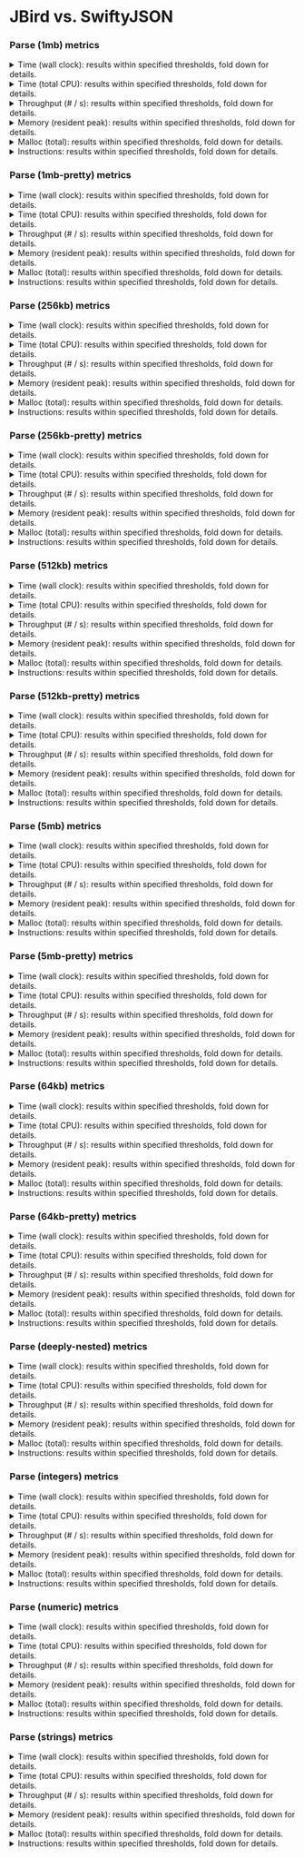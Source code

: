 # JBird vs. SwiftyJSON

### Parse (1mb) metrics

<details><summary>Time (wall clock): results within specified thresholds, fold down for details.</summary>
<p>

|         Time (wall clock) (μs) *         |        p0 |       p25 |       p50 |       p75 |       p90 |       p99 |      p100 |   Samples |
|:----------------------------------------:|----------:|----------:|----------:|----------:|----------:|----------:|----------:|----------:|
|                swiftyjson                |        10 |        10 |        10 |        10 |        10 |        14 |        14 |        98 |
|                  jbird                   |         2 |         2 |         2 |         2 |         2 |         3 |         3 |       477 |
|                    Δ                     |        -8 |        -8 |        -8 |        -8 |        -8 |       -11 |       -11 |       379 |
|              Improvement %               |        80 |        80 |        80 |        80 |        80 |        79 |        79 |       379 |

<p>
</details>

<details><summary>Time (total CPU): results within specified thresholds, fold down for details.</summary>
<p>

|         Time (total CPU) (μs) *          |        p0 |       p25 |       p50 |       p75 |       p90 |       p99 |      p100 |   Samples |
|:----------------------------------------:|----------:|----------:|----------:|----------:|----------:|----------:|----------:|----------:|
|                swiftyjson                |        10 |        10 |        10 |        10 |        10 |        14 |        14 |        98 |
|                  jbird                   |         2 |         2 |         2 |         2 |         2 |         3 |         3 |       477 |
|                    Δ                     |        -8 |        -8 |        -8 |        -8 |        -8 |       -11 |       -11 |       379 |
|              Improvement %               |        80 |        80 |        80 |        80 |        80 |        79 |        79 |       379 |

<p>
</details>

<details><summary>Throughput (# / s): results within specified thresholds, fold down for details.</summary>
<p>

|          Throughput (# / s) (#)          |        p0 |       p25 |       p50 |       p75 |       p90 |       p99 |      p100 |   Samples |
|:----------------------------------------:|----------:|----------:|----------:|----------:|----------:|----------:|----------:|----------:|
|                swiftyjson                |       103 |       100 |        99 |        98 |        97 |        72 |        72 |        98 |
|                  jbird                   |       543 |       497 |       491 |       485 |       477 |       372 |       292 |       477 |
|                    Δ                     |       440 |       397 |       392 |       387 |       380 |       300 |       220 |       379 |
|              Improvement %               |       427 |       397 |       396 |       395 |       392 |       417 |       306 |       379 |

<p>
</details>

<details><summary>Memory (resident peak): results within specified thresholds, fold down for details.</summary>
<p>

|        Memory (resident peak) (M)        |        p0 |       p25 |       p50 |       p75 |       p90 |       p99 |      p100 |   Samples |
|:----------------------------------------:|----------:|----------:|----------:|----------:|----------:|----------:|----------:|----------:|
|                swiftyjson                |        30 |        64 |       100 |       135 |       158 |       171 |       171 |        98 |
|                  jbird                   |        29 |        31 |        31 |        31 |        31 |        31 |        31 |       477 |
|                    Δ                     |        -1 |       -33 |       -69 |      -104 |      -127 |      -140 |      -140 |       379 |
|              Improvement %               |         3 |        52 |        69 |        77 |        80 |        82 |        82 |       379 |

<p>
</details>

<details><summary>Malloc (total): results within specified thresholds, fold down for details.</summary>
<p>

|           Malloc (total) (K) *           |        p0 |       p25 |       p50 |       p75 |       p90 |       p99 |      p100 |   Samples |
|:----------------------------------------:|----------:|----------:|----------:|----------:|----------:|----------:|----------:|----------:|
|                swiftyjson                |        21 |        21 |        21 |        21 |        21 |        21 |        21 |        98 |
|                  jbird                   |        11 |        11 |        11 |        11 |        11 |        11 |        11 |       477 |
|                    Δ                     |       -10 |       -10 |       -10 |       -10 |       -10 |       -10 |       -10 |       379 |
|              Improvement %               |        48 |        48 |        48 |        48 |        48 |        48 |        48 |       379 |

<p>
</details>

<details><summary>Instructions: results within specified thresholds, fold down for details.</summary>
<p>

|            Instructions (M) *            |        p0 |       p25 |       p50 |       p75 |       p90 |       p99 |      p100 |   Samples |
|:----------------------------------------:|----------:|----------:|----------:|----------:|----------:|----------:|----------:|----------:|
|                swiftyjson                |       244 |       244 |       244 |       244 |       245 |       249 |       249 |        98 |
|                  jbird                   |        48 |        48 |        48 |        48 |        48 |        49 |        50 |       477 |
|                    Δ                     |      -196 |      -196 |      -196 |      -196 |      -197 |      -200 |      -199 |       379 |
|              Improvement %               |        80 |        80 |        80 |        80 |        80 |        80 |        80 |       379 |

<p>
</details>

### Parse (1mb-pretty) metrics

<details><summary>Time (wall clock): results within specified thresholds, fold down for details.</summary>
<p>

|         Time (wall clock) (μs) *         |        p0 |       p25 |       p50 |       p75 |       p90 |       p99 |      p100 |   Samples |
|:----------------------------------------:|----------:|----------:|----------:|----------:|----------:|----------:|----------:|----------:|
|                swiftyjson                |         9 |        10 |        10 |        10 |        11 |        11 |        11 |        99 |
|                  jbird                   |         2 |         2 |         2 |         2 |         2 |         2 |         2 |       476 |
|                    Δ                     |        -7 |        -8 |        -8 |        -8 |        -9 |        -9 |        -9 |       377 |
|              Improvement %               |        78 |        80 |        80 |        80 |        82 |        82 |        82 |       377 |

<p>
</details>

<details><summary>Time (total CPU): results within specified thresholds, fold down for details.</summary>
<p>

|         Time (total CPU) (μs) *          |        p0 |       p25 |       p50 |       p75 |       p90 |       p99 |      p100 |   Samples |
|:----------------------------------------:|----------:|----------:|----------:|----------:|----------:|----------:|----------:|----------:|
|                swiftyjson                |         9 |        10 |        10 |        10 |        11 |        11 |        11 |        99 |
|                  jbird                   |         2 |         2 |         2 |         2 |         2 |         2 |         2 |       476 |
|                    Δ                     |        -7 |        -8 |        -8 |        -8 |        -9 |        -9 |        -9 |       377 |
|              Improvement %               |        78 |        80 |        80 |        80 |        82 |        82 |        82 |       377 |

<p>
</details>

<details><summary>Throughput (# / s): results within specified thresholds, fold down for details.</summary>
<p>

|          Throughput (# / s) (#)          |        p0 |       p25 |       p50 |       p75 |       p90 |       p99 |      p100 |   Samples |
|:----------------------------------------:|----------:|----------:|----------:|----------:|----------:|----------:|----------:|----------:|
|                swiftyjson                |       106 |       102 |       100 |        99 |        90 |        89 |        89 |        99 |
|                  jbird                   |       528 |       489 |       485 |       482 |       478 |       463 |       424 |       476 |
|                    Δ                     |       422 |       387 |       385 |       383 |       388 |       374 |       335 |       377 |
|              Improvement %               |       398 |       379 |       385 |       387 |       431 |       420 |       376 |       377 |

<p>
</details>

<details><summary>Memory (resident peak): results within specified thresholds, fold down for details.</summary>
<p>

|        Memory (resident peak) (M)        |        p0 |       p25 |       p50 |       p75 |       p90 |       p99 |      p100 |   Samples |
|:----------------------------------------:|----------:|----------:|----------:|----------:|----------:|----------:|----------:|----------:|
|                swiftyjson                |        30 |        65 |       100 |       137 |       159 |       172 |       172 |        99 |
|                  jbird                   |        29 |        31 |        31 |        31 |        31 |        31 |        31 |       476 |
|                    Δ                     |        -1 |       -34 |       -69 |      -106 |      -128 |      -141 |      -141 |       377 |
|              Improvement %               |         3 |        52 |        69 |        77 |        81 |        82 |        82 |       377 |

<p>
</details>

<details><summary>Malloc (total): results within specified thresholds, fold down for details.</summary>
<p>

|           Malloc (total) (K) *           |        p0 |       p25 |       p50 |       p75 |       p90 |       p99 |      p100 |   Samples |
|:----------------------------------------:|----------:|----------:|----------:|----------:|----------:|----------:|----------:|----------:|
|                swiftyjson                |        21 |        21 |        21 |        21 |        21 |        21 |        21 |        99 |
|                  jbird                   |        11 |        11 |        11 |        11 |        11 |        11 |        11 |       476 |
|                    Δ                     |       -10 |       -10 |       -10 |       -10 |       -10 |       -10 |       -10 |       377 |
|              Improvement %               |        48 |        48 |        48 |        48 |        48 |        48 |        48 |       377 |

<p>
</details>

<details><summary>Instructions: results within specified thresholds, fold down for details.</summary>
<p>

|            Instructions (M) *            |        p0 |       p25 |       p50 |       p75 |       p90 |       p99 |      p100 |   Samples |
|:----------------------------------------:|----------:|----------:|----------:|----------:|----------:|----------:|----------:|----------:|
|                swiftyjson                |       238 |       238 |       239 |       239 |       239 |       251 |       251 |        99 |
|                  jbird                   |        48 |        48 |        48 |        48 |        48 |        49 |        50 |       476 |
|                    Δ                     |      -190 |      -190 |      -191 |      -191 |      -191 |      -202 |      -201 |       377 |
|              Improvement %               |        80 |        80 |        80 |        80 |        80 |        80 |        80 |       377 |

<p>
</details>

### Parse (256kb) metrics

<details><summary>Time (wall clock): results within specified thresholds, fold down for details.</summary>
<p>

|         Time (wall clock) (μs) *         |        p0 |       p25 |       p50 |       p75 |       p90 |       p99 |      p100 |   Samples |
|:----------------------------------------:|----------:|----------:|----------:|----------:|----------:|----------:|----------:|----------:|
|                swiftyjson                |      2238 |      2388 |      2410 |      2437 |      2568 |      2613 |      2664 |       407 |
|                  jbird                   |       460 |       500 |       504 |       509 |       516 |       545 |       566 |      1841 |
|                    Δ                     |     -1778 |     -1888 |     -1906 |     -1928 |     -2052 |     -2068 |     -2098 |      1434 |
|              Improvement %               |        79 |        79 |        79 |        79 |        80 |        79 |        79 |      1434 |

<p>
</details>

<details><summary>Time (total CPU): results within specified thresholds, fold down for details.</summary>
<p>

|         Time (total CPU) (μs) *          |        p0 |       p25 |       p50 |       p75 |       p90 |       p99 |      p100 |   Samples |
|:----------------------------------------:|----------:|----------:|----------:|----------:|----------:|----------:|----------:|----------:|
|                swiftyjson                |      2234 |      2386 |      2410 |      2439 |      2566 |      2617 |      2667 |       407 |
|                  jbird                   |       461 |       502 |       506 |       510 |       518 |       546 |       568 |      1841 |
|                    Δ                     |     -1773 |     -1884 |     -1904 |     -1929 |     -2048 |     -2071 |     -2099 |      1434 |
|              Improvement %               |        79 |        79 |        79 |        79 |        80 |        79 |        79 |      1434 |

<p>
</details>

<details><summary>Throughput (# / s): results within specified thresholds, fold down for details.</summary>
<p>

|          Throughput (# / s) (#)          |        p0 |       p25 |       p50 |       p75 |       p90 |       p99 |      p100 |   Samples |
|:----------------------------------------:|----------:|----------:|----------:|----------:|----------:|----------:|----------:|----------:|
|                swiftyjson                |       447 |       419 |       415 |       410 |       390 |       383 |       375 |       407 |
|                  jbird                   |      2174 |      1998 |      1984 |      1967 |      1938 |      1837 |      1766 |      1841 |
|                    Δ                     |      1727 |      1579 |      1569 |      1557 |      1548 |      1454 |      1391 |      1434 |
|              Improvement %               |       386 |       377 |       378 |       380 |       397 |       380 |       371 |      1434 |

<p>
</details>

<details><summary>Memory (resident peak): results within specified thresholds, fold down for details.</summary>
<p>

|        Memory (resident peak) (M)        |        p0 |       p25 |       p50 |       p75 |       p90 |       p99 |      p100 |   Samples |
|:----------------------------------------:|----------:|----------:|----------:|----------:|----------:|----------:|----------:|----------:|
|                swiftyjson                |        26 |        65 |       102 |       139 |       161 |       176 |       176 |       407 |
|                  jbird                   |        26 |        27 |        27 |        27 |        27 |        27 |        27 |      1841 |
|                    Δ                     |         0 |       -38 |       -75 |      -112 |      -134 |      -149 |      -149 |      1434 |
|              Improvement %               |         0 |        58 |        74 |        81 |        83 |        85 |        85 |      1434 |

<p>
</details>

<details><summary>Malloc (total): results within specified thresholds, fold down for details.</summary>
<p>

|             Malloc (total) *             |        p0 |       p25 |       p50 |       p75 |       p90 |       p99 |      p100 |   Samples |
|:----------------------------------------:|----------:|----------:|----------:|----------:|----------:|----------:|----------:|----------:|
|                swiftyjson                |      5341 |      5343 |      5343 |      5343 |      5343 |      5343 |      5343 |       407 |
|                  jbird                   |      2636 |      2636 |      2636 |      2636 |      2636 |      2636 |      2636 |      1841 |
|                    Δ                     |     -2705 |     -2707 |     -2707 |     -2707 |     -2707 |     -2707 |     -2707 |      1434 |
|              Improvement %               |        51 |        51 |        51 |        51 |        51 |        51 |        51 |      1434 |

<p>
</details>

<details><summary>Instructions: results within specified thresholds, fold down for details.</summary>
<p>

|            Instructions (M) *            |        p0 |       p25 |       p50 |       p75 |       p90 |       p99 |      p100 |   Samples |
|:----------------------------------------:|----------:|----------:|----------:|----------:|----------:|----------:|----------:|----------:|
|                swiftyjson                |        59 |        59 |        59 |        59 |        59 |        62 |        62 |       407 |
|                  jbird                   |        12 |        12 |        12 |        12 |        12 |        12 |        12 |      1841 |
|                    Δ                     |       -47 |       -47 |       -47 |       -47 |       -47 |       -50 |       -50 |      1434 |
|              Improvement %               |        80 |        80 |        80 |        80 |        80 |        81 |        81 |      1434 |

<p>
</details>

### Parse (256kb-pretty) metrics

<details><summary>Time (wall clock): results within specified thresholds, fold down for details.</summary>
<p>

|         Time (wall clock) (μs) *         |        p0 |       p25 |       p50 |       p75 |       p90 |       p99 |      p100 |   Samples |
|:----------------------------------------:|----------:|----------:|----------:|----------:|----------:|----------:|----------:|----------:|
|                swiftyjson                |      2394 |      2503 |      2535 |      2572 |      2753 |      2806 |      2861 |       386 |
|                  jbird                   |       474 |       514 |       519 |       528 |       537 |       557 |       608 |      1797 |
|                    Δ                     |     -1920 |     -1989 |     -2016 |     -2044 |     -2216 |     -2249 |     -2253 |      1411 |
|              Improvement %               |        80 |        79 |        80 |        79 |        80 |        80 |        79 |      1411 |

<p>
</details>

<details><summary>Time (total CPU): results within specified thresholds, fold down for details.</summary>
<p>

|         Time (total CPU) (μs) *          |        p0 |       p25 |       p50 |       p75 |       p90 |       p99 |      p100 |   Samples |
|:----------------------------------------:|----------:|----------:|----------:|----------:|----------:|----------:|----------:|----------:|
|                swiftyjson                |      2395 |      2503 |      2537 |      2574 |      2755 |      2806 |      2862 |       386 |
|                  jbird                   |       475 |       515 |       521 |       529 |       538 |       558 |       610 |      1797 |
|                    Δ                     |     -1920 |     -1988 |     -2016 |     -2045 |     -2217 |     -2248 |     -2252 |      1411 |
|              Improvement %               |        80 |        79 |        79 |        79 |        80 |        80 |        79 |      1411 |

<p>
</details>

<details><summary>Throughput (# / s): results within specified thresholds, fold down for details.</summary>
<p>

|          Throughput (# / s) (#)          |        p0 |       p25 |       p50 |       p75 |       p90 |       p99 |      p100 |   Samples |
|:----------------------------------------:|----------:|----------:|----------:|----------:|----------:|----------:|----------:|----------:|
|                swiftyjson                |       418 |       400 |       394 |       389 |       363 |       357 |       350 |       386 |
|                  jbird                   |      2111 |      1947 |      1926 |      1896 |      1862 |      1797 |      1644 |      1797 |
|                    Δ                     |      1693 |      1547 |      1532 |      1507 |      1499 |      1440 |      1294 |      1411 |
|              Improvement %               |       405 |       387 |       389 |       387 |       413 |       403 |       370 |      1411 |

<p>
</details>

<details><summary>Memory (resident peak): results within specified thresholds, fold down for details.</summary>
<p>

|        Memory (resident peak) (M)        |        p0 |       p25 |       p50 |       p75 |       p90 |       p99 |      p100 |   Samples |
|:----------------------------------------:|----------:|----------:|----------:|----------:|----------:|----------:|----------:|----------:|
|                swiftyjson                |        26 |        62 |        98 |       133 |       154 |       168 |       168 |       386 |
|                  jbird                   |        26 |        27 |        27 |        27 |        27 |        27 |        27 |      1797 |
|                    Δ                     |         0 |       -35 |       -71 |      -106 |      -127 |      -141 |      -141 |      1411 |
|              Improvement %               |         0 |        56 |        72 |        80 |        82 |        84 |        84 |      1411 |

<p>
</details>

<details><summary>Malloc (total): results within specified thresholds, fold down for details.</summary>
<p>

|             Malloc (total) *             |        p0 |       p25 |       p50 |       p75 |       p90 |       p99 |      p100 |   Samples |
|:----------------------------------------:|----------:|----------:|----------:|----------:|----------:|----------:|----------:|----------:|
|                swiftyjson                |      5341 |      5343 |      5343 |      5343 |      5343 |      5343 |      5343 |       386 |
|                  jbird                   |      2636 |      2636 |      2636 |      2636 |      2636 |      2636 |      2636 |      1797 |
|                    Δ                     |     -2705 |     -2707 |     -2707 |     -2707 |     -2707 |     -2707 |     -2707 |      1411 |
|              Improvement %               |        51 |        51 |        51 |        51 |        51 |        51 |        51 |      1411 |

<p>
</details>

<details><summary>Instructions: results within specified thresholds, fold down for details.</summary>
<p>

|            Instructions (M) *            |        p0 |       p25 |       p50 |       p75 |       p90 |       p99 |      p100 |   Samples |
|:----------------------------------------:|----------:|----------:|----------:|----------:|----------:|----------:|----------:|----------:|
|                swiftyjson                |        60 |        60 |        61 |        61 |        61 |        64 |        64 |       386 |
|                  jbird                   |        12 |        12 |        12 |        12 |        12 |        12 |        13 |      1797 |
|                    Δ                     |       -48 |       -48 |       -49 |       -49 |       -49 |       -52 |       -51 |      1411 |
|              Improvement %               |        80 |        80 |        80 |        80 |        80 |        81 |        80 |      1411 |

<p>
</details>

### Parse (512kb) metrics

<details><summary>Time (wall clock): results within specified thresholds, fold down for details.</summary>
<p>

|         Time (wall clock) (μs) *         |        p0 |       p25 |       p50 |       p75 |       p90 |       p99 |      p100 |   Samples |
|:----------------------------------------:|----------:|----------:|----------:|----------:|----------:|----------:|----------:|----------:|
|                swiftyjson                |      4421 |      4719 |      4813 |      4878 |      4932 |      5087 |      5258 |       207 |
|                  jbird                   |       925 |      1002 |      1014 |      1031 |      1047 |      1076 |      1109 |       950 |
|                    Δ                     |     -3496 |     -3717 |     -3799 |     -3847 |     -3885 |     -4011 |     -4149 |       743 |
|              Improvement %               |        79 |        79 |        79 |        79 |        79 |        79 |        79 |       743 |

<p>
</details>

<details><summary>Time (total CPU): results within specified thresholds, fold down for details.</summary>
<p>

|         Time (total CPU) (μs) *          |        p0 |       p25 |       p50 |       p75 |       p90 |       p99 |      p100 |   Samples |
|:----------------------------------------:|----------:|----------:|----------:|----------:|----------:|----------:|----------:|----------:|
|                swiftyjson                |      4422 |      4719 |      4817 |      4878 |      4936 |      5091 |      5253 |       207 |
|                  jbird                   |       926 |      1002 |      1015 |      1031 |      1048 |      1078 |      1111 |       950 |
|                    Δ                     |     -3496 |     -3717 |     -3802 |     -3847 |     -3888 |     -4013 |     -4142 |       743 |
|              Improvement %               |        79 |        79 |        79 |        79 |        79 |        79 |        79 |       743 |

<p>
</details>

<details><summary>Throughput (# / s): results within specified thresholds, fold down for details.</summary>
<p>

|          Throughput (# / s) (#)          |        p0 |       p25 |       p50 |       p75 |       p90 |       p99 |      p100 |   Samples |
|:----------------------------------------:|----------:|----------:|----------:|----------:|----------:|----------:|----------:|----------:|
|                swiftyjson                |       226 |       212 |       208 |       205 |       203 |       197 |       190 |       207 |
|                  jbird                   |      1082 |       998 |       987 |       971 |       956 |       930 |       902 |       950 |
|                    Δ                     |       856 |       786 |       779 |       766 |       753 |       733 |       712 |       743 |
|              Improvement %               |       379 |       371 |       375 |       374 |       371 |       372 |       375 |       743 |

<p>
</details>

<details><summary>Memory (resident peak): results within specified thresholds, fold down for details.</summary>
<p>

|        Memory (resident peak) (M)        |        p0 |       p25 |       p50 |       p75 |       p90 |       p99 |      p100 |   Samples |
|:----------------------------------------:|----------:|----------:|----------:|----------:|----------:|----------:|----------:|----------:|
|                swiftyjson                |        26 |        64 |       104 |       141 |       164 |       176 |       178 |       207 |
|                  jbird                   |        26 |        28 |        28 |        28 |        28 |        28 |        28 |       950 |
|                    Δ                     |         0 |       -36 |       -76 |      -113 |      -136 |      -148 |      -150 |       743 |
|              Improvement %               |         0 |        56 |        73 |        80 |        83 |        84 |        84 |       743 |

<p>
</details>

<details><summary>Malloc (total): results within specified thresholds, fold down for details.</summary>
<p>

|             Malloc (total) *             |        p0 |       p25 |       p50 |       p75 |       p90 |       p99 |      p100 |   Samples |
|:----------------------------------------:|----------:|----------:|----------:|----------:|----------:|----------:|----------:|----------:|
|                swiftyjson                |        11 |        11 |        11 |        11 |        11 |        11 |        11 |       207 |
|                  jbird                   |         5 |         5 |         5 |         5 |         5 |         5 |         5 |       950 |
|                    Δ                     |        -6 |        -6 |        -6 |        -6 |        -6 |        -6 |        -6 |       743 |
|              Improvement %               |        55 |        55 |        55 |        55 |        55 |        55 |        55 |       743 |

<p>
</details>

<details><summary>Instructions: results within specified thresholds, fold down for details.</summary>
<p>

|            Instructions (M) *            |        p0 |       p25 |       p50 |       p75 |       p90 |       p99 |      p100 |   Samples |
|:----------------------------------------:|----------:|----------:|----------:|----------:|----------:|----------:|----------:|----------:|
|                swiftyjson                |       117 |       117 |       117 |       118 |       118 |       119 |       124 |       207 |
|                  jbird                   |        24 |        24 |        24 |        24 |        24 |        24 |        25 |       950 |
|                    Δ                     |       -93 |       -93 |       -93 |       -94 |       -94 |       -95 |       -99 |       743 |
|              Improvement %               |        79 |        79 |        79 |        80 |        80 |        80 |        80 |       743 |

<p>
</details>

### Parse (512kb-pretty) metrics

<details><summary>Time (wall clock): results within specified thresholds, fold down for details.</summary>
<p>

|         Time (wall clock) (μs) *         |        p0 |       p25 |       p50 |       p75 |       p90 |       p99 |      p100 |   Samples |
|:----------------------------------------:|----------:|----------:|----------:|----------:|----------:|----------:|----------:|----------:|
|                swiftyjson                |      4545 |      4768 |      4837 |      4964 |      5059 |      5337 |      5388 |       204 |
|                  jbird                   |       944 |      1027 |      1034 |      1046 |      1057 |      1087 |      1185 |       931 |
|                    Δ                     |     -3601 |     -3741 |     -3803 |     -3918 |     -4002 |     -4250 |     -4203 |       727 |
|              Improvement %               |        79 |        78 |        79 |        79 |        79 |        80 |        78 |       727 |

<p>
</details>

<details><summary>Time (total CPU): results within specified thresholds, fold down for details.</summary>
<p>

|         Time (total CPU) (μs) *          |        p0 |       p25 |       p50 |       p75 |       p90 |       p99 |      p100 |   Samples |
|:----------------------------------------:|----------:|----------:|----------:|----------:|----------:|----------:|----------:|----------:|
|                swiftyjson                |      4546 |      4760 |      4841 |      4964 |      5063 |      5333 |      5386 |       204 |
|                  jbird                   |       946 |      1028 |      1036 |      1047 |      1060 |      1090 |      1189 |       931 |
|                    Δ                     |     -3600 |     -3732 |     -3805 |     -3917 |     -4003 |     -4243 |     -4197 |       727 |
|              Improvement %               |        79 |        78 |        79 |        79 |        79 |        80 |        78 |       727 |

<p>
</details>

<details><summary>Throughput (# / s): results within specified thresholds, fold down for details.</summary>
<p>

|          Throughput (# / s) (#)          |        p0 |       p25 |       p50 |       p75 |       p90 |       p99 |      p100 |   Samples |
|:----------------------------------------:|----------:|----------:|----------:|----------:|----------:|----------:|----------:|----------:|
|                swiftyjson                |       220 |       210 |       207 |       202 |       198 |       187 |       186 |       204 |
|                  jbird                   |      1059 |       974 |       967 |       957 |       946 |       920 |       844 |       931 |
|                    Δ                     |       839 |       764 |       760 |       755 |       748 |       733 |       658 |       727 |
|              Improvement %               |       381 |       364 |       367 |       374 |       378 |       392 |       354 |       727 |

<p>
</details>

<details><summary>Memory (resident peak): results within specified thresholds, fold down for details.</summary>
<p>

|        Memory (resident peak) (M)        |        p0 |       p25 |       p50 |       p75 |       p90 |       p99 |      p100 |   Samples |
|:----------------------------------------:|----------:|----------:|----------:|----------:|----------:|----------:|----------:|----------:|
|                swiftyjson                |        26 |        63 |       101 |       139 |       161 |       174 |       175 |       204 |
|                  jbird                   |        26 |        28 |        29 |        29 |        29 |        29 |        29 |       931 |
|                    Δ                     |         0 |       -35 |       -72 |      -110 |      -132 |      -145 |      -146 |       727 |
|              Improvement %               |         0 |        56 |        71 |        79 |        82 |        83 |        83 |       727 |

<p>
</details>

<details><summary>Malloc (total): results within specified thresholds, fold down for details.</summary>
<p>

|             Malloc (total) *             |        p0 |       p25 |       p50 |       p75 |       p90 |       p99 |      p100 |   Samples |
|:----------------------------------------:|----------:|----------:|----------:|----------:|----------:|----------:|----------:|----------:|
|                swiftyjson                |        11 |        11 |        11 |        11 |        11 |        11 |        11 |       204 |
|                  jbird                   |         5 |         5 |         5 |         5 |         5 |         5 |         5 |       931 |
|                    Δ                     |        -6 |        -6 |        -6 |        -6 |        -6 |        -6 |        -6 |       727 |
|              Improvement %               |        55 |        55 |        55 |        55 |        55 |        55 |        55 |       727 |

<p>
</details>

<details><summary>Instructions: results within specified thresholds, fold down for details.</summary>
<p>

|            Instructions (M) *            |        p0 |       p25 |       p50 |       p75 |       p90 |       p99 |      p100 |   Samples |
|:----------------------------------------:|----------:|----------:|----------:|----------:|----------:|----------:|----------:|----------:|
|                swiftyjson                |       118 |       118 |       118 |       118 |       118 |       124 |       124 |       204 |
|                  jbird                   |        24 |        24 |        24 |        24 |        24 |        25 |        26 |       931 |
|                    Δ                     |       -94 |       -94 |       -94 |       -94 |       -94 |       -99 |       -98 |       727 |
|              Improvement %               |        80 |        80 |        80 |        80 |        80 |        80 |        79 |       727 |

<p>
</details>

### Parse (5mb) metrics

<details><summary>Time (wall clock): results within specified thresholds, fold down for details.</summary>
<p>

|         Time (wall clock) (ms) *         |        p0 |       p25 |       p50 |       p75 |       p90 |       p99 |      p100 |   Samples |
|:----------------------------------------:|----------:|----------:|----------:|----------:|----------:|----------:|----------:|----------:|
|                swiftyjson                |        48 |        48 |        48 |        49 |        50 |        52 |        52 |        21 |
|                  jbird                   |        11 |        11 |        11 |        11 |        12 |        12 |        12 |        88 |
|                    Δ                     |       -37 |       -37 |       -37 |       -38 |       -38 |       -40 |       -40 |        67 |
|              Improvement %               |        77 |        77 |        77 |        78 |        76 |        77 |        77 |        67 |

<p>
</details>

<details><summary>Time (total CPU): results within specified thresholds, fold down for details.</summary>
<p>

|         Time (total CPU) (ms) *          |        p0 |       p25 |       p50 |       p75 |       p90 |       p99 |      p100 |   Samples |
|:----------------------------------------:|----------:|----------:|----------:|----------:|----------:|----------:|----------:|----------:|
|                swiftyjson                |        48 |        48 |        48 |        49 |        50 |        52 |        52 |        21 |
|                  jbird                   |        11 |        11 |        11 |        11 |        12 |        12 |        12 |        88 |
|                    Δ                     |       -37 |       -37 |       -37 |       -38 |       -38 |       -40 |       -40 |        67 |
|              Improvement %               |        77 |        77 |        77 |        78 |        76 |        77 |        77 |        67 |

<p>
</details>

<details><summary>Throughput (# / s): results within specified thresholds, fold down for details.</summary>
<p>

|          Throughput (# / s) (#)          |        p0 |       p25 |       p50 |       p75 |       p90 |       p99 |      p100 |   Samples |
|:----------------------------------------:|----------:|----------:|----------:|----------:|----------:|----------:|----------:|----------:|
|                swiftyjson                |        21 |        21 |        21 |        20 |        20 |        19 |        19 |        21 |
|                  jbird                   |        93 |        90 |        89 |        88 |        87 |        85 |        85 |        88 |
|                    Δ                     |        72 |        69 |        68 |        68 |        67 |        66 |        66 |        67 |
|              Improvement %               |       343 |       329 |       324 |       340 |       335 |       347 |       347 |        67 |

<p>
</details>

<details><summary>Memory (resident peak): results within specified thresholds, fold down for details.</summary>
<p>

|        Memory (resident peak) (M)        |        p0 |       p25 |       p50 |       p75 |       p90 |       p99 |      p100 |   Samples |
|:----------------------------------------:|----------:|----------:|----------:|----------:|----------:|----------:|----------:|----------:|
|                swiftyjson                |        46 |        85 |       119 |       160 |       183 |       193 |       193 |        21 |
|                  jbird                   |        28 |        51 |        52 |        52 |        52 |        52 |        52 |        88 |
|                    Δ                     |       -18 |       -34 |       -67 |      -108 |      -131 |      -141 |      -141 |        67 |
|              Improvement %               |        39 |        40 |        56 |        68 |        72 |        73 |        73 |        67 |

<p>
</details>

<details><summary>Malloc (total): results within specified thresholds, fold down for details.</summary>
<p>

|           Malloc (total) (K) *           |        p0 |       p25 |       p50 |       p75 |       p90 |       p99 |      p100 |   Samples |
|:----------------------------------------:|----------:|----------:|----------:|----------:|----------:|----------:|----------:|----------:|
|                swiftyjson                |       105 |       105 |       105 |       105 |       105 |       105 |       105 |        21 |
|                  jbird                   |        53 |        53 |        53 |        53 |        53 |        53 |        53 |        88 |
|                    Δ                     |       -52 |       -52 |       -52 |       -52 |       -52 |       -52 |       -52 |        67 |
|              Improvement %               |        50 |        50 |        50 |        50 |        50 |        50 |        50 |        67 |

<p>
</details>

<details><summary>Instructions: results within specified thresholds, fold down for details.</summary>
<p>

|            Instructions (M) *            |        p0 |       p25 |       p50 |       p75 |       p90 |       p99 |      p100 |   Samples |
|:----------------------------------------:|----------:|----------:|----------:|----------:|----------:|----------:|----------:|----------:|
|                swiftyjson                |      1181 |      1183 |      1184 |      1186 |      1186 |      1189 |      1189 |        21 |
|                  jbird                   |       247 |       248 |       248 |       248 |       248 |       257 |       257 |        88 |
|                    Δ                     |      -934 |      -935 |      -936 |      -938 |      -938 |      -932 |      -932 |        67 |
|              Improvement %               |        79 |        79 |        79 |        79 |        79 |        78 |        78 |        67 |

<p>
</details>

### Parse (5mb-pretty) metrics

<details><summary>Time (wall clock): results within specified thresholds, fold down for details.</summary>
<p>

|         Time (wall clock) (ms) *         |        p0 |       p25 |       p50 |       p75 |       p90 |       p99 |      p100 |   Samples |
|:----------------------------------------:|----------:|----------:|----------:|----------:|----------:|----------:|----------:|----------:|
|                swiftyjson                |        48 |        49 |        49 |        50 |        51 |        52 |        52 |        21 |
|                  jbird                   |        11 |        11 |        11 |        12 |        12 |        12 |        12 |        86 |
|                    Δ                     |       -37 |       -38 |       -38 |       -38 |       -39 |       -40 |       -40 |        65 |
|              Improvement %               |        77 |        78 |        78 |        76 |        76 |        77 |        77 |        65 |

<p>
</details>

<details><summary>Time (total CPU): results within specified thresholds, fold down for details.</summary>
<p>

|         Time (total CPU) (ms) *          |        p0 |       p25 |       p50 |       p75 |       p90 |       p99 |      p100 |   Samples |
|:----------------------------------------:|----------:|----------:|----------:|----------:|----------:|----------:|----------:|----------:|
|                swiftyjson                |        48 |        49 |        49 |        50 |        51 |        52 |        52 |        21 |
|                  jbird                   |        11 |        11 |        11 |        12 |        12 |        12 |        12 |        86 |
|                    Δ                     |       -37 |       -38 |       -38 |       -38 |       -39 |       -40 |       -40 |        65 |
|              Improvement %               |        77 |        78 |        78 |        76 |        76 |        77 |        77 |        65 |

<p>
</details>

<details><summary>Throughput (# / s): results within specified thresholds, fold down for details.</summary>
<p>

|          Throughput (# / s) (#)          |        p0 |       p25 |       p50 |       p75 |       p90 |       p99 |      p100 |   Samples |
|:----------------------------------------:|----------:|----------:|----------:|----------:|----------:|----------:|----------:|----------:|
|                swiftyjson                |        21 |        21 |        20 |        20 |        20 |        19 |        19 |        21 |
|                  jbird                   |        91 |        88 |        87 |        87 |        86 |        84 |        84 |        86 |
|                    Δ                     |        70 |        67 |        67 |        67 |        66 |        65 |        65 |        65 |
|              Improvement %               |       333 |       319 |       335 |       335 |       330 |       342 |       342 |        65 |

<p>
</details>

<details><summary>Memory (resident peak): results within specified thresholds, fold down for details.</summary>
<p>

|        Memory (resident peak) (M)        |        p0 |       p25 |       p50 |       p75 |       p90 |       p99 |      p100 |   Samples |
|:----------------------------------------:|----------:|----------:|----------:|----------:|----------:|----------:|----------:|----------:|
|                swiftyjson                |        48 |        84 |       119 |       157 |       179 |       194 |       194 |        21 |
|                  jbird                   |        34 |        50 |        50 |        51 |        51 |        52 |        52 |        86 |
|                    Δ                     |       -14 |       -34 |       -69 |      -106 |      -128 |      -142 |      -142 |        65 |
|              Improvement %               |        29 |        40 |        58 |        68 |        72 |        73 |        73 |        65 |

<p>
</details>

<details><summary>Malloc (total): results within specified thresholds, fold down for details.</summary>
<p>

|           Malloc (total) (K) *           |        p0 |       p25 |       p50 |       p75 |       p90 |       p99 |      p100 |   Samples |
|:----------------------------------------:|----------:|----------:|----------:|----------:|----------:|----------:|----------:|----------:|
|                swiftyjson                |       105 |       105 |       105 |       105 |       105 |       105 |       105 |        21 |
|                  jbird                   |        53 |        53 |        53 |        53 |        53 |        53 |        53 |        86 |
|                    Δ                     |       -52 |       -52 |       -52 |       -52 |       -52 |       -52 |       -52 |        65 |
|              Improvement %               |        50 |        50 |        50 |        50 |        50 |        50 |        50 |        65 |

<p>
</details>

<details><summary>Instructions: results within specified thresholds, fold down for details.</summary>
<p>

|            Instructions (M) *            |        p0 |       p25 |       p50 |       p75 |       p90 |       p99 |      p100 |   Samples |
|:----------------------------------------:|----------:|----------:|----------:|----------:|----------:|----------:|----------:|----------:|
|                swiftyjson                |      1189 |      1190 |      1191 |      1193 |      1194 |      1197 |      1197 |        21 |
|                  jbird                   |       252 |       252 |       252 |       252 |       252 |       261 |       261 |        86 |
|                    Δ                     |      -937 |      -938 |      -939 |      -941 |      -942 |      -936 |      -936 |        65 |
|              Improvement %               |        79 |        79 |        79 |        79 |        79 |        78 |        78 |        65 |

<p>
</details>

### Parse (64kb) metrics

<details><summary>Time (wall clock): results within specified thresholds, fold down for details.</summary>
<p>

|         Time (wall clock) (μs) *         |        p0 |       p25 |       p50 |       p75 |       p90 |       p99 |      p100 |   Samples |
|:----------------------------------------:|----------:|----------:|----------:|----------:|----------:|----------:|----------:|----------:|
|                swiftyjson                |       550 |       597 |       609 |       620 |       630 |       661 |       725 |      1550 |
|                  jbird                   |       115 |       124 |       130 |       132 |       135 |       147 |       204 |      6055 |
|                    Δ                     |      -435 |      -473 |      -479 |      -488 |      -495 |      -514 |      -521 |      4505 |
|              Improvement %               |        79 |        79 |        79 |        79 |        79 |        78 |        72 |      4505 |

<p>
</details>

<details><summary>Time (total CPU): results within specified thresholds, fold down for details.</summary>
<p>

|         Time (total CPU) (μs) *          |        p0 |       p25 |       p50 |       p75 |       p90 |       p99 |      p100 |   Samples |
|:----------------------------------------:|----------:|----------:|----------:|----------:|----------:|----------:|----------:|----------:|
|                swiftyjson                |       552 |       599 |       610 |       621 |       631 |       662 |       721 |      1550 |
|                  jbird                   |       116 |       126 |       131 |       134 |       136 |       149 |       203 |      6055 |
|                    Δ                     |      -436 |      -473 |      -479 |      -487 |      -495 |      -513 |      -518 |      4505 |
|              Improvement %               |        79 |        79 |        79 |        78 |        78 |        77 |        72 |      4505 |

<p>
</details>

<details><summary>Throughput (# / s): results within specified thresholds, fold down for details.</summary>
<p>

|          Throughput (# / s) (#)          |        p0 |       p25 |       p50 |       p75 |       p90 |       p99 |      p100 |   Samples |
|:----------------------------------------:|----------:|----------:|----------:|----------:|----------:|----------:|----------:|----------:|
|                swiftyjson                |      1817 |      1676 |      1643 |      1614 |      1588 |      1514 |      1380 |      1550 |
|                  jbird                   |      8696 |      8043 |      7703 |      7559 |      7415 |      6787 |      4893 |      6055 |
|                    Δ                     |      6879 |      6367 |      6060 |      5945 |      5827 |      5273 |      3513 |      4505 |
|              Improvement %               |       379 |       380 |       369 |       368 |       367 |       348 |       255 |      4505 |

<p>
</details>

<details><summary>Memory (resident peak): results within specified thresholds, fold down for details.</summary>
<p>

|        Memory (resident peak) (M)        |        p0 |       p25 |       p50 |       p75 |       p90 |       p99 |      p100 |   Samples |
|:----------------------------------------:|----------:|----------:|----------:|----------:|----------:|----------:|----------:|----------:|
|                swiftyjson                |        25 |        63 |       101 |       139 |       161 |       174 |       176 |      1550 |
|                  jbird                   |        25 |        26 |        26 |        26 |        26 |        26 |        26 |      6055 |
|                    Δ                     |         0 |       -37 |       -75 |      -113 |      -135 |      -148 |      -150 |      4505 |
|              Improvement %               |         0 |        59 |        74 |        81 |        84 |        85 |        85 |      4505 |

<p>
</details>

<details><summary>Malloc (total): results within specified thresholds, fold down for details.</summary>
<p>

|             Malloc (total) *             |        p0 |       p25 |       p50 |       p75 |       p90 |       p99 |      p100 |   Samples |
|:----------------------------------------:|----------:|----------:|----------:|----------:|----------:|----------:|----------:|----------:|
|                swiftyjson                |      1384 |      1384 |      1384 |      1384 |      1384 |      1384 |      1386 |      1550 |
|                  jbird                   |       662 |       662 |       662 |       662 |       662 |       662 |       662 |      6055 |
|                    Δ                     |      -722 |      -722 |      -722 |      -722 |      -722 |      -722 |      -724 |      4505 |
|              Improvement %               |        52 |        52 |        52 |        52 |        52 |        52 |        52 |      4505 |

<p>
</details>

<details><summary>Instructions: results within specified thresholds, fold down for details.</summary>
<p>

|            Instructions (K) *            |        p0 |       p25 |       p50 |       p75 |       p90 |       p99 |      p100 |   Samples |
|:----------------------------------------:|----------:|----------:|----------:|----------:|----------:|----------:|----------:|----------:|
|                swiftyjson                |        15 |        15 |        15 |        15 |        15 |        15 |        16 |      1550 |
|                  jbird                   |         3 |         3 |         3 |         3 |         3 |         3 |         3 |      6055 |
|                    Δ                     |       -12 |       -12 |       -12 |       -12 |       -12 |       -12 |       -13 |      4505 |
|              Improvement %               |        80 |        80 |        80 |        80 |        80 |        80 |        81 |      4505 |

<p>
</details>

### Parse (64kb-pretty) metrics

<details><summary>Time (wall clock): results within specified thresholds, fold down for details.</summary>
<p>

|         Time (wall clock) (μs) *         |        p0 |       p25 |       p50 |       p75 |       p90 |       p99 |      p100 |   Samples |
|:----------------------------------------:|----------:|----------:|----------:|----------:|----------:|----------:|----------:|----------:|
|                swiftyjson                |       583 |       629 |       641 |       653 |       690 |       724 |       754 |      1466 |
|                  jbird                   |       117 |       125 |       131 |       133 |       136 |       147 |       202 |      6031 |
|                    Δ                     |      -466 |      -504 |      -510 |      -520 |      -554 |      -577 |      -552 |      4565 |
|              Improvement %               |        80 |        80 |        80 |        80 |        80 |        80 |        73 |      4565 |

<p>
</details>

<details><summary>Time (total CPU): results within specified thresholds, fold down for details.</summary>
<p>

|         Time (total CPU) (μs) *          |        p0 |       p25 |       p50 |       p75 |       p90 |       p99 |      p100 |   Samples |
|:----------------------------------------:|----------:|----------:|----------:|----------:|----------:|----------:|----------:|----------:|
|                swiftyjson                |       585 |       630 |       642 |       654 |       691 |       726 |       755 |      1466 |
|                  jbird                   |       118 |       127 |       132 |       134 |       137 |       149 |       204 |      6031 |
|                    Δ                     |      -467 |      -503 |      -510 |      -520 |      -554 |      -577 |      -551 |      4565 |
|              Improvement %               |        80 |        80 |        79 |        80 |        80 |        79 |        73 |      4565 |

<p>
</details>

<details><summary>Throughput (# / s): results within specified thresholds, fold down for details.</summary>
<p>

|          Throughput (# / s) (#)          |        p0 |       p25 |       p50 |       p75 |       p90 |       p99 |      p100 |   Samples |
|:----------------------------------------:|----------:|----------:|----------:|----------:|----------:|----------:|----------:|----------:|
|                swiftyjson                |      1715 |      1591 |      1562 |      1532 |      1450 |      1381 |      1327 |      1466 |
|                  jbird                   |      8568 |      7995 |      7643 |      7531 |      7383 |      6795 |      4950 |      6031 |
|                    Δ                     |      6853 |      6404 |      6081 |      5999 |      5933 |      5414 |      3623 |      4565 |
|              Improvement %               |       400 |       403 |       389 |       392 |       409 |       392 |       273 |      4565 |

<p>
</details>

<details><summary>Memory (resident peak): results within specified thresholds, fold down for details.</summary>
<p>

|        Memory (resident peak) (M)        |        p0 |       p25 |       p50 |       p75 |       p90 |       p99 |      p100 |   Samples |
|:----------------------------------------:|----------:|----------:|----------:|----------:|----------:|----------:|----------:|----------:|
|                swiftyjson                |        25 |        60 |        97 |       132 |       154 |       166 |       168 |      1466 |
|                  jbird                   |        25 |        26 |        26 |        26 |        26 |        26 |        26 |      6031 |
|                    Δ                     |         0 |       -34 |       -71 |      -106 |      -128 |      -140 |      -142 |      4565 |
|              Improvement %               |         0 |        57 |        73 |        80 |        83 |        84 |        85 |      4565 |

<p>
</details>

<details><summary>Malloc (total): results within specified thresholds, fold down for details.</summary>
<p>

|             Malloc (total) *             |        p0 |       p25 |       p50 |       p75 |       p90 |       p99 |      p100 |   Samples |
|:----------------------------------------:|----------:|----------:|----------:|----------:|----------:|----------:|----------:|----------:|
|                swiftyjson                |      1384 |      1384 |      1384 |      1384 |      1384 |      1384 |      1386 |      1466 |
|                  jbird                   |       662 |       662 |       662 |       662 |       662 |       662 |       662 |      6031 |
|                    Δ                     |      -722 |      -722 |      -722 |      -722 |      -722 |      -722 |      -724 |      4565 |
|              Improvement %               |        52 |        52 |        52 |        52 |        52 |        52 |        52 |      4565 |

<p>
</details>

<details><summary>Instructions: results within specified thresholds, fold down for details.</summary>
<p>

|            Instructions (K) *            |        p0 |       p25 |       p50 |       p75 |       p90 |       p99 |      p100 |   Samples |
|:----------------------------------------:|----------:|----------:|----------:|----------:|----------:|----------:|----------:|----------:|
|                swiftyjson                |        15 |        15 |        15 |        15 |        15 |        16 |        16 |      1466 |
|                  jbird                   |         3 |         3 |         3 |         3 |         3 |         3 |         3 |      6031 |
|                    Δ                     |       -12 |       -12 |       -12 |       -12 |       -12 |       -13 |       -13 |      4565 |
|              Improvement %               |        80 |        80 |        80 |        80 |        80 |        81 |        81 |      4565 |

<p>
</details>

### Parse (deeply-nested) metrics

<details><summary>Time (wall clock): results within specified thresholds, fold down for details.</summary>
<p>

|         Time (wall clock) (μs) *         |        p0 |       p25 |       p50 |       p75 |       p90 |       p99 |      p100 |   Samples |
|:----------------------------------------:|----------:|----------:|----------:|----------:|----------:|----------:|----------:|----------:|
|                swiftyjson                |       142 |       146 |       150 |       159 |       166 |       179 |       210 |      5426 |
|                  jbird                   |        57 |        58 |        62 |        64 |        65 |        75 |        94 |     10773 |
|                    Δ                     |       -85 |       -88 |       -88 |       -95 |      -101 |      -104 |      -116 |      5347 |
|              Improvement %               |        60 |        60 |        59 |        60 |        61 |        58 |        55 |      5347 |

<p>
</details>

<details><summary>Time (total CPU): results within specified thresholds, fold down for details.</summary>
<p>

|         Time (total CPU) (μs) *          |        p0 |       p25 |       p50 |       p75 |       p90 |       p99 |      p100 |   Samples |
|:----------------------------------------:|----------:|----------:|----------:|----------:|----------:|----------:|----------:|----------:|
|                swiftyjson                |       144 |       148 |       152 |       161 |       167 |       181 |       208 |      5426 |
|                  jbird                   |        58 |        59 |        64 |        65 |        66 |        77 |        98 |     10773 |
|                    Δ                     |       -86 |       -89 |       -88 |       -96 |      -101 |      -104 |      -110 |      5347 |
|              Improvement %               |        60 |        60 |        58 |        60 |        60 |        57 |        53 |      5347 |

<p>
</details>

<details><summary>Throughput (# / s): results within specified thresholds, fold down for details.</summary>
<p>

|          Throughput (# / s) (K)          |        p0 |       p25 |       p50 |       p75 |       p90 |       p99 |      p100 |   Samples |
|:----------------------------------------:|----------:|----------:|----------:|----------:|----------:|----------:|----------:|----------:|
|                swiftyjson                |      7020 |      6843 |      6663 |      6275 |      6039 |      5579 |      4772 |      5426 |
|                  jbird                   |     17608 |     17343 |     16103 |     15639 |     15471 |     13311 |     10638 |     10773 |
|                    Δ                     |     10588 |     10500 |      9440 |      9364 |      9432 |      7732 |      5866 |      5347 |
|              Improvement %               |       151 |       153 |       142 |       149 |       156 |       139 |       123 |      5347 |

<p>
</details>

<details><summary>Memory (resident peak): results within specified thresholds, fold down for details.</summary>
<p>

|        Memory (resident peak) (M)        |        p0 |       p25 |       p50 |       p75 |       p90 |       p99 |      p100 |   Samples |
|:----------------------------------------:|----------:|----------:|----------:|----------:|----------:|----------:|----------:|----------:|
|                swiftyjson                |        25 |        32 |        38 |        45 |        49 |        52 |        52 |      5426 |
|                  jbird                   |        25 |        25 |        25 |        25 |        25 |        25 |        25 |     10773 |
|                    Δ                     |         0 |        -7 |       -13 |       -20 |       -24 |       -27 |       -27 |      5347 |
|              Improvement %               |         0 |        22 |        34 |        44 |        49 |        52 |        52 |      5347 |

<p>
</details>

<details><summary>Malloc (total): results within specified thresholds, fold down for details.</summary>
<p>

|             Malloc (total) *             |        p0 |       p25 |       p50 |       p75 |       p90 |       p99 |      p100 |   Samples |
|:----------------------------------------:|----------:|----------:|----------:|----------:|----------:|----------:|----------:|----------:|
|                swiftyjson                |       456 |       456 |       456 |       456 |       456 |       456 |       459 |      5426 |
|                  jbird                   |       153 |       153 |       153 |       153 |       153 |       153 |       153 |     10773 |
|                    Δ                     |      -303 |      -303 |      -303 |      -303 |      -303 |      -303 |      -306 |      5347 |
|              Improvement %               |        66 |        66 |        66 |        66 |        66 |        66 |        67 |      5347 |

<p>
</details>

<details><summary>Instructions: results within specified thresholds, fold down for details.</summary>
<p>

|            Instructions (K) *            |        p0 |       p25 |       p50 |       p75 |       p90 |       p99 |      p100 |   Samples |
|:----------------------------------------:|----------:|----------:|----------:|----------:|----------:|----------:|----------:|----------:|
|                swiftyjson                |      2918 |      2920 |      2920 |      2929 |      2931 |      3045 |      3064 |      5426 |
|                  jbird                   |      1513 |      1513 |      1513 |      1513 |      1513 |      1542 |      1567 |     10773 |
|                    Δ                     |     -1405 |     -1407 |     -1407 |     -1416 |     -1418 |     -1503 |     -1497 |      5347 |
|              Improvement %               |        48 |        48 |        48 |        48 |        48 |        49 |        49 |      5347 |

<p>
</details>

### Parse (integers) metrics

<details><summary>Time (wall clock): results within specified thresholds, fold down for details.</summary>
<p>

|         Time (wall clock) (μs) *         |        p0 |       p25 |       p50 |       p75 |       p90 |       p99 |      p100 |   Samples |
|:----------------------------------------:|----------:|----------:|----------:|----------:|----------:|----------:|----------:|----------:|
|                swiftyjson                |      1555 |      1668 |      1682 |      1698 |      1715 |      1860 |      1930 |       582 |
|                  jbird                   |        87 |        93 |        97 |        98 |       100 |       111 |       177 |      7841 |
|                    Δ                     |     -1468 |     -1575 |     -1585 |     -1600 |     -1615 |     -1749 |     -1753 |      7259 |
|              Improvement %               |        94 |        94 |        94 |        94 |        94 |        94 |        91 |      7259 |

<p>
</details>

<details><summary>Time (total CPU): results within specified thresholds, fold down for details.</summary>
<p>

|         Time (total CPU) (μs) *          |        p0 |       p25 |       p50 |       p75 |       p90 |       p99 |      p100 |   Samples |
|:----------------------------------------:|----------:|----------:|----------:|----------:|----------:|----------:|----------:|----------:|
|                swiftyjson                |      1557 |      1670 |      1684 |      1701 |      1717 |      1863 |      1932 |       582 |
|                  jbird                   |        88 |        95 |        99 |       100 |       102 |       113 |       178 |      7841 |
|                    Δ                     |     -1469 |     -1575 |     -1585 |     -1601 |     -1615 |     -1750 |     -1754 |      7259 |
|              Improvement %               |        94 |        94 |        94 |        94 |        94 |        94 |        91 |      7259 |

<p>
</details>

<details><summary>Throughput (# / s): results within specified thresholds, fold down for details.</summary>
<p>

|          Throughput (# / s) (K)          |        p0 |       p25 |       p50 |       p75 |       p90 |       p99 |      p100 |   Samples |
|:----------------------------------------:|----------:|----------:|----------:|----------:|----------:|----------:|----------:|----------:|
|                swiftyjson                |       643 |       600 |       595 |       589 |       583 |       538 |       518 |       582 |
|                  jbird                   |     11527 |     10735 |     10271 |     10175 |      9967 |      9023 |      5660 |      7841 |
|                    Δ                     |     10884 |     10135 |      9676 |      9586 |      9384 |      8485 |      5142 |      7259 |
|              Improvement %               |      1693 |      1689 |      1626 |      1628 |      1610 |      1577 |       993 |      7259 |

<p>
</details>

<details><summary>Memory (resident peak): results within specified thresholds, fold down for details.</summary>
<p>

|        Memory (resident peak) (M)        |        p0 |       p25 |       p50 |       p75 |       p90 |       p99 |      p100 |   Samples |
|:----------------------------------------:|----------:|----------:|----------:|----------:|----------:|----------:|----------:|----------:|
|                swiftyjson                |        25 |        37 |        48 |        60 |        66 |        70 |        70 |       582 |
|                  jbird                   |        25 |        26 |        26 |        26 |        26 |        26 |        26 |      7841 |
|                    Δ                     |         0 |       -11 |       -22 |       -34 |       -40 |       -44 |       -44 |      7259 |
|              Improvement %               |         0 |        30 |        46 |        57 |        61 |        63 |        63 |      7259 |

<p>
</details>

<details><summary>Malloc (total): results within specified thresholds, fold down for details.</summary>
<p>

|             Malloc (total) *             |        p0 |       p25 |       p50 |       p75 |       p90 |       p99 |      p100 |   Samples |
|:----------------------------------------:|----------:|----------:|----------:|----------:|----------:|----------:|----------:|----------:|
|                swiftyjson                |       816 |       816 |       816 |       816 |       816 |       816 |       818 |       582 |
|                  jbird                   |        18 |        18 |        18 |        18 |        18 |        18 |        18 |      7841 |
|                    Δ                     |      -798 |      -798 |      -798 |      -798 |      -798 |      -798 |      -800 |      7259 |
|              Improvement %               |        98 |        98 |        98 |        98 |        98 |        98 |        98 |      7259 |

<p>
</details>

<details><summary>Instructions: results within specified thresholds, fold down for details.</summary>
<p>

|            Instructions (K) *            |        p0 |       p25 |       p50 |       p75 |       p90 |       p99 |      p100 |   Samples |
|:----------------------------------------:|----------:|----------:|----------:|----------:|----------:|----------:|----------:|----------:|
|                swiftyjson                |        44 |        44 |        44 |        44 |        44 |        47 |        47 |       582 |
|                  jbird                   |         3 |         3 |         3 |         3 |         3 |         3 |         3 |      7841 |
|                    Δ                     |       -41 |       -41 |       -41 |       -41 |       -41 |       -44 |       -44 |      7259 |
|              Improvement %               |        93 |        93 |        93 |        93 |        93 |        94 |        94 |      7259 |

<p>
</details>

### Parse (numeric) metrics

<details><summary>Time (wall clock): results within specified thresholds, fold down for details.</summary>
<p>

|         Time (wall clock) (μs) *         |        p0 |       p25 |       p50 |       p75 |       p90 |       p99 |      p100 |   Samples |
|:----------------------------------------:|----------:|----------:|----------:|----------:|----------:|----------:|----------:|----------:|
|                swiftyjson                |      1120 |      1210 |      1230 |      1249 |      1263 |      1354 |      1414 |       792 |
|                  jbird                   |        56 |        60 |        63 |        64 |        65 |        73 |       133 |     10685 |
|                    Δ                     |     -1064 |     -1150 |     -1167 |     -1185 |     -1198 |     -1281 |     -1281 |      9893 |
|              Improvement %               |        95 |        95 |        95 |        95 |        95 |        95 |        91 |      9893 |

<p>
</details>

<details><summary>Time (total CPU): results within specified thresholds, fold down for details.</summary>
<p>

|         Time (total CPU) (μs) *          |        p0 |       p25 |       p50 |       p75 |       p90 |       p99 |      p100 |   Samples |
|:----------------------------------------:|----------:|----------:|----------:|----------:|----------:|----------:|----------:|----------:|
|                swiftyjson                |      1122 |      1211 |      1230 |      1250 |      1265 |      1356 |      1416 |       792 |
|                  jbird                   |        57 |        62 |        65 |        65 |        66 |        75 |       137 |     10685 |
|                    Δ                     |     -1065 |     -1149 |     -1165 |     -1185 |     -1199 |     -1281 |     -1279 |      9893 |
|              Improvement %               |        95 |        95 |        95 |        95 |        95 |        94 |        90 |      9893 |

<p>
</details>

<details><summary>Throughput (# / s): results within specified thresholds, fold down for details.</summary>
<p>

|          Throughput (# / s) (K)          |        p0 |       p25 |       p50 |       p75 |       p90 |       p99 |      p100 |   Samples |
|:----------------------------------------:|----------:|----------:|----------:|----------:|----------:|----------:|----------:|----------:|
|                swiftyjson                |       893 |       827 |       814 |       801 |       792 |       739 |       707 |       792 |
|                  jbird                   |     17817 |     16575 |     15855 |     15671 |     15487 |     13639 |      7538 |     10685 |
|                    Δ                     |     16924 |     15748 |     15041 |     14870 |     14695 |     12900 |      6831 |      9893 |
|              Improvement %               |      1895 |      1904 |      1848 |      1856 |      1855 |      1746 |       966 |      9893 |

<p>
</details>

<details><summary>Memory (resident peak): results within specified thresholds, fold down for details.</summary>
<p>

|        Memory (resident peak) (M)        |        p0 |       p25 |       p50 |       p75 |       p90 |       p99 |      p100 |   Samples |
|:----------------------------------------:|----------:|----------:|----------:|----------:|----------:|----------:|----------:|----------:|
|                swiftyjson                |        25 |        45 |        63 |        81 |        92 |        99 |       100 |       792 |
|                  jbird                   |        25 |        26 |        26 |        26 |        26 |        26 |        26 |     10685 |
|                    Δ                     |         0 |       -19 |       -37 |       -55 |       -66 |       -73 |       -74 |      9893 |
|              Improvement %               |         0 |        42 |        59 |        68 |        72 |        74 |        74 |      9893 |

<p>
</details>

<details><summary>Malloc (total): results within specified thresholds, fold down for details.</summary>
<p>

|             Malloc (total) *             |        p0 |       p25 |       p50 |       p75 |       p90 |       p99 |      p100 |   Samples |
|:----------------------------------------:|----------:|----------:|----------:|----------:|----------:|----------:|----------:|----------:|
|                swiftyjson                |      2971 |      2971 |      2971 |      2971 |      2971 |      2971 |      2973 |       792 |
|                  jbird                   |        10 |        10 |        10 |        10 |        10 |        10 |        10 |     10685 |
|                    Δ                     |     -2961 |     -2961 |     -2961 |     -2961 |     -2961 |     -2961 |     -2963 |      9893 |
|              Improvement %               |       100 |       100 |       100 |       100 |       100 |       100 |       100 |      9893 |

<p>
</details>

<details><summary>Instructions: results within specified thresholds, fold down for details.</summary>
<p>

|            Instructions (K) *            |        p0 |       p25 |       p50 |       p75 |       p90 |       p99 |      p100 |   Samples |
|:----------------------------------------:|----------:|----------:|----------:|----------:|----------:|----------:|----------:|----------:|
|                swiftyjson                |        30 |        30 |        30 |        30 |        30 |        31 |        32 |       792 |
|                  jbird                   |         2 |         2 |         2 |         2 |         2 |         2 |         2 |     10685 |
|                    Δ                     |       -28 |       -28 |       -28 |       -28 |       -28 |       -29 |       -30 |      9893 |
|              Improvement %               |        93 |        93 |        93 |        93 |        93 |        94 |        94 |      9893 |

<p>
</details>

### Parse (strings) metrics

<details><summary>Time (wall clock): results within specified thresholds, fold down for details.</summary>
<p>

|         Time (wall clock) (μs) *         |        p0 |       p25 |       p50 |       p75 |       p90 |       p99 |      p100 |   Samples |
|:----------------------------------------:|----------:|----------:|----------:|----------:|----------:|----------:|----------:|----------:|
|                swiftyjson                |        97 |       103 |       107 |       113 |       118 |       134 |       175 |      7014 |
|                  jbird                   |        28 |        29 |        31 |        31 |        32 |        38 |        75 |     15448 |
|                    Δ                     |       -69 |       -74 |       -76 |       -82 |       -86 |       -96 |      -100 |      8434 |
|              Improvement %               |        71 |        72 |        71 |        73 |        73 |        72 |        57 |      8434 |

<p>
</details>

<details><summary>Time (total CPU): results within specified thresholds, fold down for details.</summary>
<p>

|         Time (total CPU) (μs) *          |        p0 |       p25 |       p50 |       p75 |       p90 |       p99 |      p100 |   Samples |
|:----------------------------------------:|----------:|----------:|----------:|----------:|----------:|----------:|----------:|----------:|
|                swiftyjson                |        99 |       104 |       109 |       115 |       120 |       133 |       177 |      7014 |
|                  jbird                   |        29 |        30 |        33 |        33 |        33 |        41 |        67 |     15448 |
|                    Δ                     |       -70 |       -74 |       -76 |       -82 |       -87 |       -92 |      -110 |      8434 |
|              Improvement %               |        71 |        71 |        70 |        71 |        72 |        69 |        62 |      8434 |

<p>
</details>

<details><summary>Throughput (# / s): results within specified thresholds, fold down for details.</summary>
<p>

|          Throughput (# / s) (K)          |        p0 |       p25 |       p50 |       p75 |       p90 |       p99 |      p100 |   Samples |
|:----------------------------------------:|----------:|----------:|----------:|----------:|----------:|----------:|----------:|----------:|
|                swiftyjson                |     10292 |      9743 |      9335 |      8839 |      8471 |      7491 |      5718 |      7014 |
|                  jbird                   |     36036 |     34783 |     31967 |     31839 |     31503 |     26063 |     13393 |     15448 |
|                    Δ                     |     25744 |     25040 |     22632 |     23000 |     23032 |     18572 |      7675 |      8434 |
|              Improvement %               |       250 |       257 |       242 |       260 |       272 |       248 |       134 |      8434 |

<p>
</details>

<details><summary>Memory (resident peak): results within specified thresholds, fold down for details.</summary>
<p>

|        Memory (resident peak) (M)        |        p0 |       p25 |       p50 |       p75 |       p90 |       p99 |      p100 |   Samples |
|:----------------------------------------:|----------:|----------:|----------:|----------:|----------:|----------:|----------:|----------:|
|                swiftyjson                |        25 |       130 |       241 |       354 |       420 |       460 |       465 |      7014 |
|                  jbird                   |        25 |        25 |        26 |        26 |        26 |        26 |        26 |     15448 |
|                    Δ                     |         0 |      -105 |      -215 |      -328 |      -394 |      -434 |      -439 |      8434 |
|              Improvement %               |         0 |        81 |        89 |        93 |        94 |        94 |        94 |      8434 |

<p>
</details>

<details><summary>Malloc (total): results within specified thresholds, fold down for details.</summary>
<p>

|             Malloc (total) *             |        p0 |       p25 |       p50 |       p75 |       p90 |       p99 |      p100 |   Samples |
|:----------------------------------------:|----------:|----------:|----------:|----------:|----------:|----------:|----------:|----------:|
|                swiftyjson                |        88 |        88 |        88 |        88 |        88 |        88 |        91 |      7014 |
|                  jbird                   |        77 |        77 |        77 |        77 |        77 |        77 |        77 |     15448 |
|                    Δ                     |       -11 |       -11 |       -11 |       -11 |       -11 |       -11 |       -14 |      8434 |
|              Improvement %               |        12 |        12 |        12 |        12 |        12 |        12 |        15 |      8434 |

<p>
</details>

<details><summary>Instructions: results within specified thresholds, fold down for details.</summary>
<p>

|            Instructions (K) *            |        p0 |       p25 |       p50 |       p75 |       p90 |       p99 |      p100 |   Samples |
|:----------------------------------------:|----------:|----------:|----------:|----------:|----------:|----------:|----------:|----------:|
|                swiftyjson                |      2487 |      2505 |      2511 |      2517 |      2525 |      2644 |      2677 |      7014 |
|                  jbird                   |       877 |       878 |       878 |       878 |       878 |       883 |       936 |     15448 |
|                    Δ                     |     -1610 |     -1627 |     -1633 |     -1639 |     -1647 |     -1761 |     -1741 |      8434 |
|              Improvement %               |        65 |        65 |        65 |        65 |        65 |        67 |        65 |      8434 |

<p>
</details>


